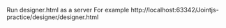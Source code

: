 Run designer.html as a server
For example
http://localhost:63342/Jointjs-practice/designer/designer.html